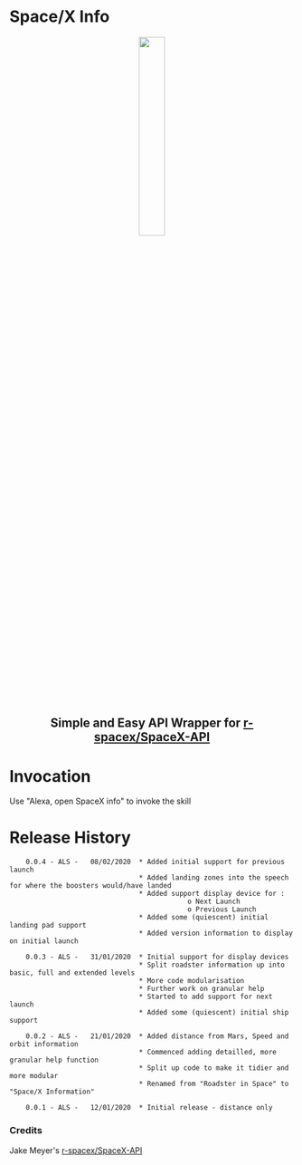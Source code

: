 # Space/X Info

<div align="center">
<p align="center">
<img src="https://github.com/alshapton/Space-X-Info-Alexa/master/alexarocket.png" width="30%" height="30%">

## Simple and Easy API Wrapper for [r-spacex/SpaceX-API](https://github.com/r-spacex/SpaceX-API)


</p>
</div>

# Invocation

Use "Alexa, open SpaceX info" to invoke the skill

# Release History

        0.0.4 - ALS -   08/02/2020  * Added initial support for previous launch
                                    * Added landing zones into the speech for where the boosters would/have landed
                                    * Added support display device for :
                                                o Next Launch
                                                o Previous Launch
                                    * Added some (quiescent) initial landing pad support
                                    * Added version information to display on initial launch
                                    
        0.0.3 - ALS -   31/01/2020  * Initial support for display devices
                                    * Split roadster information up into basic, full and extended levels
                                    * More code modularisation
                                    * Further work on granular help
                                    * Started to add support for next launch
                                    * Added some (quiescent) initial ship support
        
        0.0.2 - ALS -   21/01/2020  * Added distance from Mars, Speed and orbit information
                                    * Commenced adding detailled, more granular help function
                                    * Split up code to make it tidier and more modular
                                    * Renamed from "Roadster in Space" to "Space/X Information"

        0.0.1 - ALS -   12/01/2020  * Initial release - distance only


### Credits
Jake Meyer's [r-spacex/SpaceX-API](https://github.com/r-spacex/SpaceX-API)






